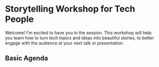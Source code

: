 # Storytelling Workshop for Tech People 

Welcome! I'm excited to have you in the session. This workshop will help you learn how to turn tech topics and ideas into beautiful stories, to better engage with the audience at your next talk or presentation. 

## Basic Agenda 
